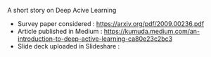 A short story on Deep Acive Learning

- Survey paper considered : https://arxiv.org/pdf/2009.00236.pdf
- Article published in Medium : https://kumuda.medium.com/an-introduction-to-deep-active-learning-ca80e23c2bc3
- Slide deck uploaded in Slideshare :
